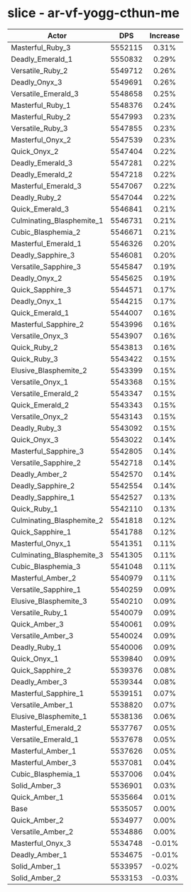# slice - ar-vf-yogg-cthun-me
| Actor | DPS | Increase |
|---|:---:|:---:|
|Masterful_Ruby_3|5552115|0.31%|
|Deadly_Emerald_1|5550832|0.29%|
|Versatile_Ruby_2|5549712|0.26%|
|Deadly_Onyx_3|5549691|0.26%|
|Versatile_Emerald_3|5548658|0.25%|
|Masterful_Ruby_1|5548376|0.24%|
|Masterful_Ruby_2|5547993|0.23%|
|Versatile_Ruby_3|5547855|0.23%|
|Masterful_Onyx_2|5547539|0.23%|
|Quick_Onyx_2|5547404|0.22%|
|Deadly_Emerald_3|5547281|0.22%|
|Deadly_Emerald_2|5547218|0.22%|
|Masterful_Emerald_3|5547067|0.22%|
|Deadly_Ruby_2|5547044|0.22%|
|Quick_Emerald_3|5546841|0.21%|
|Culminating_Blasphemite_1|5546731|0.21%|
|Cubic_Blasphemia_2|5546671|0.21%|
|Masterful_Emerald_1|5546326|0.20%|
|Deadly_Sapphire_3|5546081|0.20%|
|Versatile_Sapphire_3|5545847|0.19%|
|Deadly_Onyx_2|5545625|0.19%|
|Quick_Sapphire_3|5544571|0.17%|
|Deadly_Onyx_1|5544215|0.17%|
|Quick_Emerald_1|5544007|0.16%|
|Masterful_Sapphire_2|5543996|0.16%|
|Versatile_Onyx_3|5543907|0.16%|
|Quick_Ruby_2|5543813|0.16%|
|Quick_Ruby_3|5543422|0.15%|
|Elusive_Blasphemite_2|5543399|0.15%|
|Versatile_Onyx_1|5543368|0.15%|
|Versatile_Emerald_2|5543347|0.15%|
|Quick_Emerald_2|5543343|0.15%|
|Versatile_Onyx_2|5543143|0.15%|
|Deadly_Ruby_3|5543092|0.15%|
|Quick_Onyx_3|5543022|0.14%|
|Masterful_Sapphire_3|5542805|0.14%|
|Versatile_Sapphire_2|5542718|0.14%|
|Deadly_Amber_2|5542570|0.14%|
|Deadly_Sapphire_2|5542554|0.14%|
|Deadly_Sapphire_1|5542527|0.13%|
|Quick_Ruby_1|5542110|0.13%|
|Culminating_Blasphemite_2|5541818|0.12%|
|Quick_Sapphire_1|5541788|0.12%|
|Masterful_Onyx_1|5541351|0.11%|
|Culminating_Blasphemite_3|5541305|0.11%|
|Cubic_Blasphemia_3|5541048|0.11%|
|Masterful_Amber_2|5540979|0.11%|
|Versatile_Sapphire_1|5540259|0.09%|
|Elusive_Blasphemite_3|5540210|0.09%|
|Versatile_Ruby_1|5540079|0.09%|
|Quick_Amber_3|5540061|0.09%|
|Versatile_Amber_3|5540024|0.09%|
|Deadly_Ruby_1|5540006|0.09%|
|Quick_Onyx_1|5539840|0.09%|
|Quick_Sapphire_2|5539376|0.08%|
|Deadly_Amber_3|5539344|0.08%|
|Masterful_Sapphire_1|5539151|0.07%|
|Versatile_Amber_1|5538820|0.07%|
|Elusive_Blasphemite_1|5538136|0.06%|
|Masterful_Emerald_2|5537767|0.05%|
|Versatile_Emerald_1|5537678|0.05%|
|Masterful_Amber_1|5537626|0.05%|
|Masterful_Amber_3|5537081|0.04%|
|Cubic_Blasphemia_1|5537006|0.04%|
|Solid_Amber_3|5536901|0.03%|
|Quick_Amber_1|5535664|0.01%|
|Base|5535057|0.00%|
|Quick_Amber_2|5534977|0.00%|
|Versatile_Amber_2|5534886|0.00%|
|Masterful_Onyx_3|5534748|-0.01%|
|Deadly_Amber_1|5534675|-0.01%|
|Solid_Amber_1|5533957|-0.02%|
|Solid_Amber_2|5533153|-0.03%|
